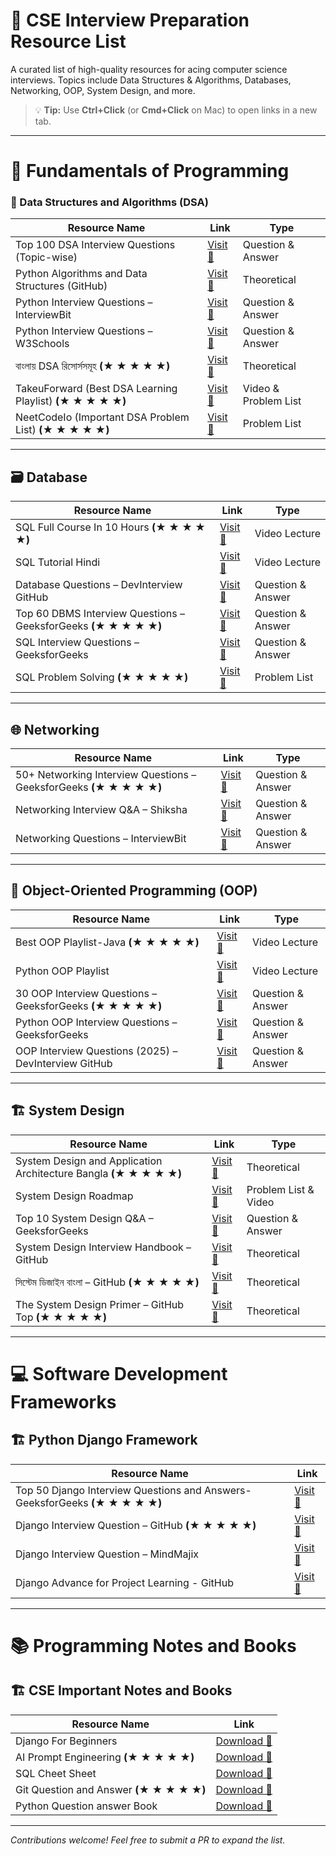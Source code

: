 # 📘 CSE Interview Preparation Resource List 

A curated list of high-quality resources for acing computer science interviews. Topics include Data Structures & Algorithms, Databases, Networking, OOP, System Design, and more.

> 💡 **Tip:** Use **Ctrl+Click** (or **Cmd+Click** on Mac) to open links in a new tab.

---

# 📌 Fundamentals of Programming

### 🔢 Data Structures and Algorithms (DSA)

| **Resource Name**                                  | **Link**                                                                                   |     **Type**           |
|----------------------------------------------------|--------------------------------------------------------------------------------------------|-------------------------|
| Top 100 DSA Interview Questions (Topic-wise)       | [Visit 🔗](https://www.geeksforgeeks.org/dsa/top-100-data-structure-and-algorithms-dsa-interview-questions-topic-wise/) | Question & Answer  |
| Python Algorithms and Data Structures (GitHub)     | [Visit 🔗](https://github.com/david-legend/python-algorithms)                              |Theoretical |
| Python Interview Questions – InterviewBit          | [Visit 🔗](https://www.interviewbit.com/python-interview-questions/)                       |  Question & Answer    |
| Python Interview Questions – W3Schools             | [Visit 🔗](https://www.w3schools.com/python/python_interview_questions.asp)                |  Question & Answer  |
|বাংলায় DSA রিসোর্সসমূহ  **(★ ★ ★ ★ ★)**             | [Visit 🔗](https://github.com/me-shaon/bangla-programming-resources)                |Theoretical |
| TakeuForward (Best DSA Learning Playlist)  **(★ ★ ★ ★ ★)**         | [Visit 🔗](https://takeuforward.org/strivers-a2z-dsa-course/strivers-a2z-dsa-course-sheet-2/) | Video & Problem List |
| NeetCodeIo (Important DSA Problem List)   **(★ ★ ★ ★ ★)**         | [Visit 🔗](https://neetcode.io/practice)                |   Problem List |




---

## 🗃️ Database

| **Resource Name**                                  | **Link**                                                                                   |     **Type**           |
|----------------------------------------------------|--------------------------------------------------------------------------------------------|-------------------------|
| SQL Full Course In 10 Hours       **(★ ★ ★ ★ ★)**      | [Visit 🔗](https://youtube.com/playlist?list=PL9ooVrP1hQOG6DQnOD6ujdCEchaqADfCU&si=cvtispco6juD7mkg) |Video Lecture |
| SQL Tutorial Hindi          | [Visit 🔗](https://youtube.com/playlist?list=PLdOKnrf8EcP17p05q13WXbHO5Z_JfXNpw&si=9pVhFHzQe-P23Gx3)               | Video Lecture |
| Database Questions – DevInterview GitHub           | [Visit 🔗](https://github.com/Devinterview-io/databases-interview-questions)               |Question & Answer |
| Top 60 DBMS Interview Questions – GeeksforGeeks  **(★ ★ ★ ★ ★)**     | [Visit 🔗](https://www.geeksforgeeks.org/dbms/commonly-asked-dbms-interview-questions/)    |Question & Answer|
| SQL Interview Questions – GeeksforGeeks            | [Visit 🔗](https://www.geeksforgeeks.org/sql/sql-interview-questions/)                     |Question & Answer|
| SQL Problem Solving       **(★ ★ ★ ★ ★)**     | [Visit 🔗](https://youtu.be/nYmoQ4r0DVw?si=YFlfqj1W4iRUR-ZG)               | Problem List |


---

## 🌐 Networking

| **Resource Name**                                  | **Link**                                                                                   |    **Type**           |
|----------------------------------------------------|--------------------------------------------------------------------------------------------|-------------------------|
| 50+ Networking Interview Questions – GeeksforGeeks  **(★ ★ ★ ★ ★)**  | [Visit 🔗](https://www.geeksforgeeks.org/blogs/networking-interview-questions/) |Question & Answer |
| Networking Interview Q&A – Shiksha                 | [Visit 🔗](https://www.shiksha.com/online-courses/articles/networking-interview-questions-answers/) |Question & Answer |
| Networking Questions – InterviewBit                | [Visit 🔗](https://www.interviewbit.com/networking-interview-questions/)                   |Question & Answer |

---

## 🧱 Object-Oriented Programming (OOP)

| **Resource Name**                                  | **Link**                                                                                   |    **Type**           |
|----------------------------------------------------|--------------------------------------------------------------------------------------------|-------------------------|
| Best OOP Playlist-Java   **(★ ★ ★ ★ ★)**      | [Visit 🔗](https://youtube.com/playlist?list=PLsyeobzWxl7oa1WO9n4cP3OY9nOtUcZIg&si=UKpUsG9U7EVRJuCN)|Video Lecture |
| Python OOP Playlist       | [Visit 🔗](https://youtube.com/playlist?list=PLI4OVrCFuY56E57FdYzFNSWcEDS-ZKK26&si=W9k-MgMhj9Qkg0Xq)         | Video Lecture |
| 30 OOP Interview Questions – GeeksforGeeks   **(★ ★ ★ ★ ★)**        | [Visit 🔗](https://www.geeksforgeeks.org/interview-prep/oops-interview-questions/)         |Question & Answer |
| Python OOP Interview Questions – GeeksforGeeks     | [Visit 🔗](https://www.geeksforgeeks.org/python/python-oops-interview-question/)           |Question & Answer |
| OOP Interview Questions (2025) – DevInterview GitHub | [Visit 🔗](https://github.com/Devinterview-io/oop-interview-questions)                    |Question & Answer |

---

## 🏗️ System Design

| **Resource Name**                                  | **Link**                                                                                   |   **Type**           |
|----------------------------------------------------|--------------------------------------------------------------------------------------------|-------------------------|
| System Design and Application Architecture Bangla  **(★ ★ ★ ★ ★)**                    | [Visit 🔗](https://youtube.com/playlist?list=PL_XxuZqN0xVAiu5oODf-SmeXG2Y_RG2pz&si=RvIEOxZNgyTJbXfJ)                  | Theoretical |
| System Design Roadmap                      | [Visit 🔗](https://takeuforward.org/system-design/complete-system-design-roadmap-with-videos-for-sdes)|Problem List & Video |
| Top 10 System Design Q&A – GeeksforGeeks           | [Visit 🔗](https://www.geeksforgeeks.org/system-design/top-10-system-design-interview-questions-and-answers/) |Question & Answer|
| System Design Interview Handbook – GitHub          | [Visit 🔗](https://github.com/checkcheckzz/system-design-interview)                        |Theoretical |
| সিস্টেম ডিজাইন বাংলা – GitHub      **(★ ★ ★ ★ ★)**                  | [Visit 🔗](https://github.com/lahin31/system-design-bangla)  |Theoretical |
| The System Design Primer – GitHub Top  **(★ ★ ★ ★ ★)**                      | [Visit 🔗](https://github.com/donnemartin/system-design-primer) |Theoretical |


---

# 💻 Software Development Frameworks
## 🏗️ Python Django Framework

| **Resource Name**                                  | **Link**                                                                                   |  
|----------------------------------------------------|--------------------------------------------------------------------------------------------|
| Top 50 Django Interview Questions and Answers- GeeksforGeeks   **(★ ★ ★ ★ ★)**         | [Visit 🔗](https://www.geeksforgeeks.org/python/django-interview-questions/) |
| Django Interview Question – GitHub   **(★ ★ ★ ★ ★)**         | [Visit 🔗](https://github.com/Devinterview-io/django-interview-questions)                        |
| Django Interview Question – MindMajix                      | [Visit 🔗](https://mindmajix.com/django-interview-questions)  |
| Django Advance for Project Learning - GitHub                   | [Visit 🔗](https://github.com/wsvincent/awesome-django?tab=readme-ov-file#apis)  |



---

# 📚 Programming Notes and Books

## 🏗️ CSE Important Notes and Books

| **Resource Name**                                  | **Link**                                                                                   |
|----------------------------------------------------|--------------------------------------------------------------------------------------------|
| Django For Beginners           | [Download 🔗](https://github.com/RlM100always/CSE-Interview-Preparation/blob/main/Book/Django-for-beginners.pdf) |
| AI Prompt Engineering    **(★ ★ ★ ★ ★)**         | [Download 🔗](https://github.com/RlM100always/CSE-Interview-Preparation/blob/main/Book/AI_PRIMPT_ENGINEERING.pdf) |
| SQL Cheet Sheet          | [Download 🔗](https://github.com/RlM100always/CSE-Interview-Preparation/blob/main/Book/Complete%20SQL%20Tutorial%20In%20Hindi%20By%20Rishabh%20Mishra%20(Basic%20to%20Advance).pdf) |
| Git Question and Answer     **(★ ★ ★ ★ ★)**        | [Download 🔗](https://github.com/RlM100always/CSE-Interview-Preparation/blob/main/Book/Git%20Q%26A.pdf) |
| Python Question answer Book          | [Download 🔗](https://github.com/RlM100always/CSE-Interview-Preparation/blob/main/Book/Pythonquestion.pdf) |


---

_Contributions welcome! Feel free to submit a PR to expand the list._

